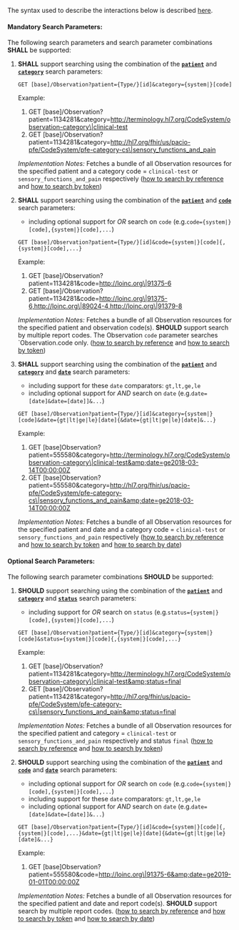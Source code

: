 The syntax used to describe the interactions below is described [here](https://hl7.org/fhir/us/core/STU6.1/general-guidance.html#search-syntax).

#### Mandatory Search Parameters:

The following search parameters and search parameter combinations **SHALL** be supported:

1. **SHALL** support searching using the combination of the **[`patient`](https://hl7.org/fhir/us/core/STU6.1/SearchParameter-us-core-observation-patient.html)** and **[`category`](https://hl7.org/fhir/us/core/STU6.1/SearchParameter-us-core-observation-category.html)** search parameters:

    `GET [base]/Observation?patient={Type/}[id]&category={system|}[code]`

    Example:

      1. GET [base]/Observation?patient=1134281&amp;category=http://terminology.hl7.org/CodeSystem/observation-category\|clinical-test
      1. GET [base]/Observation?patient=1134281&amp;category=http://hl7.org/fhir/us/pacio-pfe/CodeSystem/pfe-category-cs\|sensory_functions_and_pain
      
    *Implementation Notes:* Fetches a bundle of all Observation resources for the specified patient and a category code = `clinical-test` or `sensory_functions_and_pain` respectively ([how to search by reference](https://hl7.org/fhir/R4/search.html#reference) and [how to search by token](https://hl7.org/fhir/R4/search.html#token))

1. **SHALL** support searching using the combination of the **[`patient`](https://hl7.org/fhir/us/core/STU6.1/SearchParameter-us-core-observation-patient.html)** and **[`code`](https://hl7.org/fhir/us/core/STU6.1/SearchParameter-us-core-observation-code.html)** search parameters:
    - including optional support for *OR* search on `code` (e.g.`code={system|}[code],{system|}[code],...`)

    `GET [base]/Observation?patient={Type/}[id]&code={system|}[code]{,{system|}[code],...}`

    Example:

      1. GET [base]/Observation?patient=1134281&amp;code=http://loinc.org\|91375-6
      1. GET [base]/Observation?patient=1134281&amp;code=http://loinc.org\|91375-6,http://loinc.org\|89024-4,http://loinc.org\|91379-8

    *Implementation Notes:* Fetches a bundle of all Observation resources for the specified patient and observation code(s).  **SHOULD** support search by multiple report codes. The Observation `code` parameter searches `Observation.code only. ([how to search by reference](https://hl7.org/fhir/R4/search.html#reference) and [how to search by token](https://hl7.org/fhir/R4/search.html#token))

1. **SHALL** support searching using the combination of the **[`patient`](https://hl7.org/fhir/us/core/STU6.1/SearchParameter-us-core-observation-patient.html)** and **[`category`](https://hl7.org/fhir/us/core/STU6.1/SearchParameter-us-core-observation-category.html)** and **[`date`](https://hl7.org/fhir/us/core/STU6.1/SearchParameter-us-core-observation-date.html)** search parameters:
    - including support for these `date` comparators: `gt,lt,ge,le`
    - including optional support for *AND* search on `date` (e.g.`date=[date]&date=[date]]&...`)

    `GET [base]/Observation?patient={Type/}[id]&category={system|}[code]&date={gt|lt|ge|le}[date]{&date={gt|lt|ge|le}[date]&...}`

    Example:

      1. GET [base]Observation?patient=555580&amp;category=http://terminology.hl7.org/CodeSystem/observation-category\|clinical-test&amp;date=ge2018-03-14T00:00:00Z
      1. GET [base]Observation?patient=555580&amp;category=http://hl7.org/fhir/us/pacio-pfe/CodeSystem/pfe-category-cs\|sensory_functions_and_pain&amp;date=ge2018-03-14T00:00:00Z

    *Implementation Notes:* Fetches a bundle of all Observation resources for the specified patient and date and a category code = `clinical-test` or `sensory_functions_and_pain` respectively ([how to search by reference](https://hl7.org/fhir/R4/search.html#reference) and [how to search by token](https://hl7.org/fhir/R4/search.html#token) and [how to search by date](https://hl7.org/fhir/R4/search.html#date))


#### Optional Search Parameters:

The following search parameter combinations **SHOULD** be supported:

1. **SHOULD** support searching using the combination of the **[`patient`](https://hl7.org/fhir/us/core/STU6.1/SearchParameter-us-core-observation-patient.html)** and **[`category`](https://hl7.org/fhir/us/core/STU6.1/SearchParameter-us-core-observation-category.html)** and **[`status`](https://hl7.org/fhir/us/core/STU6.1/SearchParameter-us-core-observation-status.html)** search parameters:
    - including support for *OR* search on `status` (e.g.`status={system|}[code],{system|}[code],...`)

    `GET [base]/Observation?patient={Type/}[id]&category={system|}[code]&status={system|}[code]{,{system|}[code],...}`

    Example:

      1. GET [base]/Observation?patient=1134281&amp;category=http://terminology.hl7.org/CodeSystem/observation-category\|clinical-test&amp;status=final
      1. GET [base]/Observation?patient=1134281&amp;category=http://hl7.org/fhir/us/pacio-pfe/CodeSystem/pfe-category-cs\|sensory_functions_and_pain&amp;status=final

    *Implementation Notes:* Fetches a bundle of all Observation resources for the specified patient and category = `clinical-test` or `sensory_functions_and_pain` respectively and status `final` ([how to search by reference](https://hl7.org/fhir/R4/search.html#reference) and [how to search by token](https://hl7.org/fhir/R4/search.html#token))

1. **SHOULD** support searching using the combination of the **[`patient`](https://hl7.org/fhir/us/core/STU6.1/SearchParameter-us-core-observation-patient.html)** and **[`code`](https://hl7.org/fhir/us/core/STU6.1/SearchParameter-us-core-observation-code.html)** and **[`date`](https://hl7.org/fhir/us/core/STU6.1/SearchParameter-us-core-observation-date.html)** search parameters:
    - including optional support for *OR* search on `code` (e.g.`code={system|}[code],{system|}[code],...`)
    - including support for these `date` comparators: `gt,lt,ge,le`
    - including optional support for *AND* search on `date` (e.g.`date=[date]&date=[date]]&...`)

    `GET [base]/Observation?patient={Type/}[id]&code={system|}[code]{,{system|}[code],...}&date={gt|lt|ge|le}[date]{&date={gt|lt|ge|le}[date]&...}`

    Example:

      1. GET [base]Observation?patient=555580&amp;code=http://loinc.org\|91375-6&amp;date=ge2019-01-01T00:00:00Z

    *Implementation Notes:* Fetches a bundle of all Observation resources for the specified patient and date and report code(s).  **SHOULD** support search by multiple report codes. ([how to search by reference](https://hl7.org/fhir/R4/search.html#reference) and [how to search by token](https://hl7.org/fhir/R4/search.html#token) and [how to search by date](https://hl7.org/fhir/R4/search.html#date))
